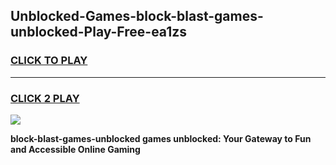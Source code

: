 
## Unblocked-Games-block-blast-games-unblocked-Play-Free-ea1zs
<h3>
<a href="https://premium76.site?title=block-blast-games-unblocked&ref=21A">CLICK TO PLAY</a></h3>
<hr>

<h3>
<a href="https://premium76.site?title=block-blast-games-unblocked&ref=21A">CLICK 2 PLAY</a>
  
</h3>

<a href="https://premium76.site?title=block-blast-games-unblocked&ref=21A"><img src="https://clearcache.store/games.png"></a>


**block-blast-games-unblocked games unblocked: Your Gateway to Fun and Accessible Online Gaming**

